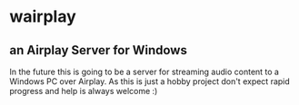 # wairplay
## an Airplay Server for Windows
In the future this is going to be a server for streaming audio content to a Windows PC over Airplay. As this is just a hobby project don't expect rapid progress and help is always welcome :)
